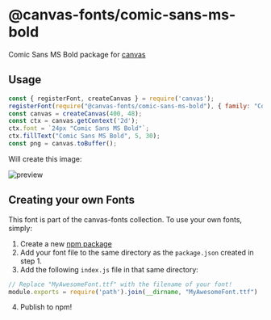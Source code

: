 @canvas-fonts/comic-sans-ms-bold
====

Comic Sans MS Bold package for [canvas](https://npmjs.org/package/canvas)

## Usage

```js
const { registerFont, createCanvas } = require('canvas');
registerFont(require("@canvas-fonts/comic-sans-ms-bold"), { family: "Comic Sans MS Bold" });
const canvas = createCanvas(400, 48);
const ctx = canvas.getContext('2d');
ctx.font = `24px "Comic Sans MS Bold"`;
ctx.fillText("Comic Sans MS Bold", 5, 30);
const png = canvas.toBuffer();
```

Will create this image:

![preview](https://github.com/retrohacker/canvas-fonts/raw/master/previews/comicSansMSBold.png)

## Creating your own Fonts

This font is part of the canvas-fonts collection. To use your own fonts, simply:

1. Create a new [npm package](https://docs.npmjs.com/creating-node-js-modules)
2. Add your font file to the same directory as the `package.json` created in step 1.
3. Add the following `index.js` file in that same directory:

```js
// Replace "MyAwesomeFont.ttf" with the filename of your font!
module.exports = require('path').join(__dirname, "MyAwesomeFont.ttf")
```

4. Publish to npm!